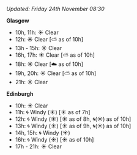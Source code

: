 *Updated: Friday 24th November 08:30*

**Glasgow**

* 10h, 11h: :sunny: Clear
* 12h: :sunny: Clear [:partly_sunny: as of 10h]
* 13h - 15h: :sunny: Clear
* 16h, 17h: :sunny: Clear [:partly_sunny: as of 10h]
* 18h: :sunny: Clear [:cloud: as of 10h]
* 19h, 20h: :sunny: Clear [:partly_sunny: as of 10h]
* 21h: :sunny: Clear

**Edinburgh**

* 10h: :sunny: Clear
* 11h: :cyclone: Windy (:sunny:) [:sunny: as of 7h]
* 12h: :cyclone: Windy (:sunny:) [:sunny: as of 8h, :cyclone:(:sunny:) as of 10h]
* 13h: :cyclone: Windy (:sunny:) [:sunny: as of 9h, :cyclone:(:sunny:) as of 10h]
* 14h, 15h: :cyclone: Windy (:sunny:)
* 16h: :cyclone: Windy (:sunny:) [:sunny: as of 10h]
* 17h - 21h: :sunny: Clear
